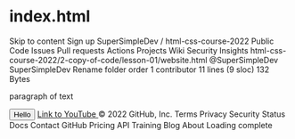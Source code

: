 # index.html
Skip to content
Sign up
SuperSimpleDev
/
html-css-course-2022
Public
Code
Issues
Pull requests
Actions
Projects
Wiki
Security
Insights
html-css-course-2022/2-copy-of-code/lesson-01/website.html
@SuperSimpleDev
SuperSimpleDev Rename folder order
 1 contributor
11 lines (9 sloc)  132 Bytes
<p>
  paragraph of text
</p>

<button>
  Hello
</button>

<a href="https://www.youtube.com/" target="blank">
  Link to YouTube
</a>
© 2022 GitHub, Inc.
Terms
Privacy
Security
Status
Docs
Contact GitHub
Pricing
API
Training
Blog
About
Loading complete
